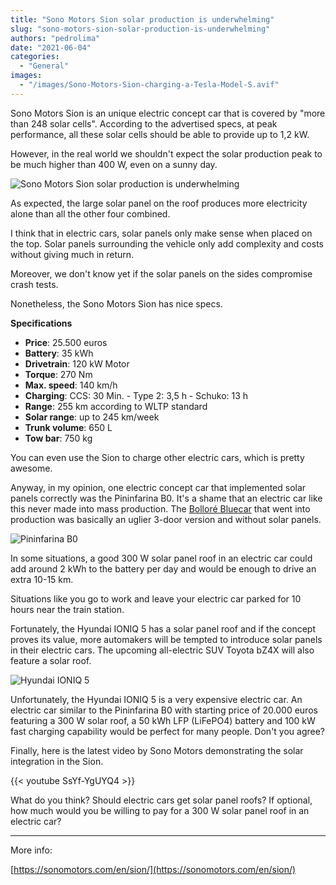 ```yaml
---
title: "Sono Motors Sion solar production is underwhelming"
slug: "sono-motors-sion-solar-production-is-underwhelming"
authors: "pedrolima"
date: "2021-06-04"
categories:
  - "General"
images:
  - "/images/Sono-Motors-Sion-charging-a-Tesla-Model-S.avif"
---
```


Sono Motors Sion is an unique electric concept car that is covered by "more than 248 solar cells". According to the advertised specs, at peak performance, all these solar cells should be able to provide up to 1,2 kW.

However, in the real world we shouldn't expect the solar production peak to be much higher than 400 W, even on a sunny day.

![Sono Motors Sion solar production is underwhelming](images/Sono-Motors-Sion-solar-production-is-underwhelming.avif)

As expected, the large solar panel on the roof produces more electricity alone than all the other four combined.

I think that in electric cars, solar panels only make sense when placed on the top. Solar panels surrounding the vehicle only add complexity and costs without giving much in return.

Moreover, we don't know yet if the solar panels on the sides compromise crash tests.

Nonetheless, the Sono Motors Sion has nice specs.

**Specifications**

- **Price**: 25.500 euros
- **Battery**: 35 kWh
- **Drivetrain**: 120 kW Motor
- **Torque**: 270 Nm
- **Max. speed**: 140 km/h
- **Charging**: CCS: 30 Min. - Type 2: 3,5 h - Schuko: 13 h
- **Range**: 255 km according to WLTP standard
- **Solar range**: up to 245 km/week
- **Trunk volume**: 650 L
- **Tow bar**: 750 kg

You can even use the Sion to charge other electric cars, which is pretty awesome.

Anyway, in my opinion, one electric concept car that implemented solar panels correctly was the Pininfarina B0. It's a shame that an electric car like this never made into mass production. The [Bolloré Bluecar](https://www.bluecar.fr/) that went into production was basically an uglier 3-door version and without solar panels.

![Pininfarina B0](images/Pininfarina-B0.avif)

In some situations, a good 300 W solar panel roof in an electric car could add around 2 kWh to the battery per day and would be enough to drive an extra 10-15 km.

Situations like you go to work and leave your electric car parked for 10 hours near the train station.

Fortunately, the Hyundai IONIQ 5 has a solar panel roof and if the concept proves its value, more automakers will be tempted to introduce solar panels in their electric cars. The upcoming all-electric SUV Toyota bZ4X will also feature a solar roof.

![Hyundai IONIQ 5](images/Hyundai-IONIQ-5.avif)

Unfortunately, the Hyundai IONIQ 5 is a very expensive electric car. An electric car similar to the Pininfarina B0 with starting price of 20.000 euros featuring a 300 W solar roof, a 50 kWh LFP (LiFePO4) battery and 100 kW fast charging capability would be perfect for many people. Don't you agree?

Finally, here is the latest video by Sono Motors demonstrating the solar integration in the Sion.

{{< youtube SsYf-YgUYQ4 >}}

What do you think? Should electric cars get solar panel roofs? If optional, how much would you be willing to pay for a 300 W solar panel roof in an electric car?

---

More info:

[https://sonomotors.com/en/sion/](https://sonomotors.com/en/sion/)
